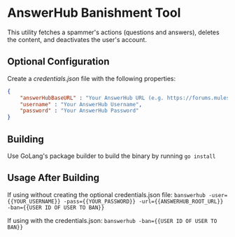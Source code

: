 # AnswerHub Banishment Tool

This utility fetches a spammer's actions (questions and answers), deletes the content, and deactivates the user's account.

## Optional Configuration
Create a *credentials.json* file with the following properties:
```JSON
{
    "answerHubBaseURL" : "Your AnswerHub URL (e.g. https://forums.mulesoft.com)",
    "username" : "Your AnswerHub Username",
    "password" : "Your AnswerHub Password"
}
```
## Building
Use GoLang's package builder to build the binary by running
`go install`

## Usage After Building
If using without creating the optional credentials.json file:
`banswerhub -user={{YOUR_USERNAME}} -pass={{YOUR_PASSWORD}} -url={{ANSWERHUB_ROOT_URL}} -ban={{USER ID OF USER TO BAN}}`

If using with the credentials.json:
`banswerhub -ban={{USER ID OF USER TO BAN}}`

